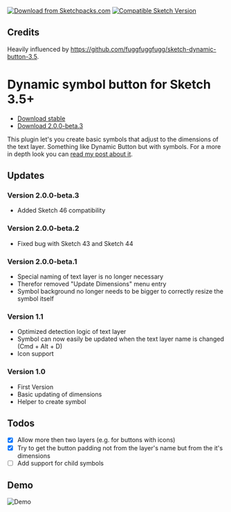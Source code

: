 [![Download from Sketchpacks.com](https://badges.sketchpacks.com/plugins/dreier.kristof.rbs/version.svg)](https://api.sketchpacks.com/v1/plugins/dreier.kristof.rbs/download) [![Compatible Sketch Version](https://badges.sketchpacks.com/plugins/dreier.kristof.rbs/compatibility.svg)](https://sketchpacks.com/herrkris/sketch-dynamic-symbol-button)

## Credits

Heavily influenced by https://github.com/fuggfuggfugg/sketch-dynamic-button-3.5.

# Dynamic symbol button for Sketch 3.5+

* [Download stable](https://github.com/herrkris/sketch-dynamic-symbol-button/archive/v1.1.1.zip)
* [Download 2.0.0-beta.3](https://github.com/herrkris/sketch-dynamic-symbol-button/archive/v2.0.0-beta.3.zip)

This plugin let's you create basic symbols that adjust to the dimensions of the text layer. Something like Dynamic Button but with symbols.
For a more in depth look you can [read my post about it](http://blog.herrkris.de/dynamic-buttons-with-symbols-and-sketch/).

## Updates
### Version 2.0.0-beta.3
* Added Sketch 46 compatibility

### Version 2.0.0-beta.2
* Fixed bug with Sketch 43 and Sketch 44

### Version 2.0.0-beta.1
* Special naming of text layer is no longer necessary
* Therefor removed "Update Dimensions" menu entry
* Symbol background no longer needs to be bigger to correctly resize the symbol itself

### Version 1.1
* Optimized detection logic of text layer
* Symbol can now easily be updated when the text layer name is changed (Cmd + Alt + D)
* Icon support

### Version 1.0
* First Version
* Basic updating of dimensions
* Helper to create symbol

## Todos
- [x] Allow more then two layers (e.g. for buttons with icons)
- [x] Try to get the button padding not from the layer's name but from the it's dimensions
- [ ] Add support for child symbols

## Demo
![Demo](https://cloud.githubusercontent.com/assets/9323/22391116/93d0af34-e4ef-11e6-9d58-cd2796bb6033.gif)

